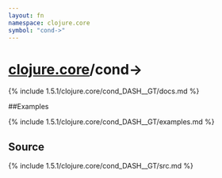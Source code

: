 ```yaml
---
layout: fn
namespace: clojure.core
symbol: "cond->"
---
```


# [clojure.core](../)/cond->

{% include 1.5.1/clojure.core/cond_DASH__GT/docs.md %}

##Examples

{% include 1.5.1/clojure.core/cond_DASH__GT/examples.md %}
## Source
{% include 1.5.1/clojure.core/cond_DASH__GT/src.md %}

